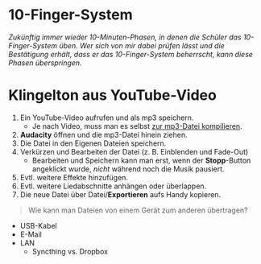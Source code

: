 # 10-Finger-System
*Zukünftig immer wieder 10-Minuten-Phasen, in denen die Schüler das 10-Finger-System üben. Wer sich von mir dabei prüfen lässt und die Bestätigung erhält, dass er das 10-Finger-System beherrscht, kann diese Phasen überspringen.*

# Klingelton aus YouTube-Video

1. Ein YouTube-Video aufrufen und als mp3 speichern.
	+ Je nach Video, muss man es selbst [zur mp3-Datei kompilieren](http://www.youtube-mp3.org/de).
1. **Audacity** öffnen und die mp3-Datei hinein ziehen.
1. Die Datei in den Eigenen Dateien speichern.
1. Verkürzen und Bearbeiten der Datei (z. B. Einblenden und Fade-Out)
	+ Bearbeiten und Speichern kann man erst, wenn der **Stopp**-Button angeklickt wurde, *nicht* während noch die Musik pausiert.
1. Evtl. weitere Effekte hinzufügen.
1. Evtl. weitere Liedabschnitte anhängen oder überlappen.
1. Die neue Datei über Datei/**Exportieren** aufs Handy kopieren.

> Wie kann man Dateien von einem Gerät zum anderen übertragen?

* USB-Kabel
* E-Mail
* LAN
	+ Syncthing vs. Dropbox
